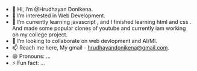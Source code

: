 - 👋 Hi, I’m @Hrudhayan Donikena.
- 👀 I’m interested in Web Development.
- 🌱 I’m currently learning javascript , and I finished learning html and css . And made some popular clones of youtube and currently iam working on my college project.  
- 💞️ I’m looking to collaborate on web devlopment and AI/Ml.
- 📫 Reach me here, My gmail - hrudhayandonikena@gmail.com.
- 😄 Pronouns: ...
- ⚡ Fun fact: ...

<!---
Hrudhayan-Donikena/Hrudhayan-Donikena is a ✨ special ✨ repository because its `README.md` (this file) appears on your GitHub profile.
You can click the Preview link to take a look at your changes.
--->
